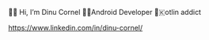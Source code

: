 🔹👋 Hi, I’m Dinu Cornel
🔹📱Android Developer
🔹🇰otlin addict

https://www.linkedin.com/in/dinu-cornel/


<!---
dinucc/dinucc is a ✨ special ✨ repository because its `README.md` (this file) appears on your GitHub profile.
You can click the Preview link to take a look at your changes.
--->
